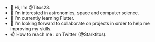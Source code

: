 - 👋 Hi, I’m @Titos23.
- 👀 I’m interested in astronomics, space and computer science.
- 🌱 I’m currently learning Flutter.
- 💞️ I’m looking forward to collaborate on projects in order to help me improving my skills.
- 📫 How to reach me : on Twitter (@Starktitos).

<!---
Titos23/Titos23 is a ✨ special ✨ repository because its `README.md` (this file) appears on your GitHub profile.
You can click the Preview link to take a look at your changes.
--->
